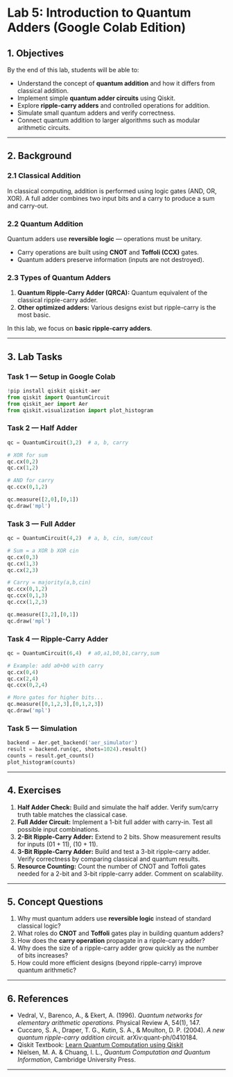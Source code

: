 # Lab 5: Introduction to Quantum Adders (Google Colab Edition)

## 1. Objectives
By the end of this lab, students will be able to:

- Understand the concept of **quantum addition** and how it differs from classical addition.  
- Implement simple **quantum adder circuits** using Qiskit.  
- Explore **ripple-carry adders** and controlled operations for addition.  
- Simulate small quantum adders and verify correctness.  
- Connect quantum addition to larger algorithms such as modular arithmetic circuits.  

---

## 2. Background

### 2.1 Classical Addition
In classical computing, addition is performed using logic gates (AND, OR, XOR). A full adder combines two input bits and a carry to produce a sum and carry-out.

### 2.2 Quantum Addition
Quantum adders use **reversible logic** — operations must be unitary.  
- Carry operations are built using **CNOT** and **Toffoli (CCX)** gates.  
- Quantum adders preserve information (inputs are not destroyed).  

### 2.3 Types of Quantum Adders
1. **Quantum Ripple-Carry Adder (QRCA):** Quantum equivalent of the classical ripple-carry adder.  
2. **Other optimized adders:** Various designs exist but ripple-carry is the most basic.  

In this lab, we focus on **basic ripple-carry adders**.  

---

## 3. Lab Tasks

### Task 1 — Setup in Google Colab
```python
!pip install qiskit qiskit-aer
from qiskit import QuantumCircuit
from qiskit_aer import Aer
from qiskit.visualization import plot_histogram
```

### Task 2 — Half Adder
```python
qc = QuantumCircuit(3,2)  # a, b, carry

# XOR for sum
qc.cx(0,2)
qc.cx(1,2)

# AND for carry
qc.ccx(0,1,2)

qc.measure([2,0],[0,1])
qc.draw('mpl')
```

### Task 3 — Full Adder
```python
qc = QuantumCircuit(4,2)  # a, b, cin, sum/cout

# Sum = a XOR b XOR cin
qc.cx(0,3)
qc.cx(1,3)
qc.cx(2,3)

# Carry = majority(a,b,cin)
qc.ccx(0,1,2)
qc.ccx(0,1,3)
qc.ccx(1,2,3)

qc.measure([3,2],[0,1])
qc.draw('mpl')
```

### Task 4 — Ripple-Carry Adder
```python
qc = QuantumCircuit(6,4)  # a0,a1,b0,b1,carry,sum

# Example: add a0+b0 with carry
qc.cx(0,4)
qc.cx(2,4)
qc.ccx(0,2,4)

# More gates for higher bits...
qc.measure([0,1,2,3],[0,1,2,3])
qc.draw('mpl')
```

### Task 5 — Simulation
```python
backend = Aer.get_backend('aer_simulator')
result = backend.run(qc, shots=1024).result()
counts = result.get_counts()
plot_histogram(counts)
```

---

## 4. Exercises

1. **Half Adder Check:** Build and simulate the half adder. Verify sum/carry truth table matches the classical case.  
2. **Full Adder Circuit:** Implement a 1-bit full adder with carry-in. Test all possible input combinations.  
3. **2-Bit Ripple-Carry Adder:** Extend to 2 bits. Show measurement results for inputs (01 + 11), (10 + 11).  
4. **3-Bit Ripple-Carry Adder:** Build and test a 3-bit ripple-carry adder. Verify correctness by comparing classical and quantum results.  
5. **Resource Counting:** Count the number of CNOT and Toffoli gates needed for a 2-bit and 3-bit ripple-carry adder. Comment on scalability.  

---

## 5. Concept Questions

1. Why must quantum adders use **reversible logic** instead of standard classical logic?  
2. What roles do **CNOT** and **Toffoli** gates play in building quantum adders?  
3. How does the **carry operation** propagate in a ripple-carry adder?  
4. Why does the size of a ripple-carry adder grow quickly as the number of bits increases?  
5. How could more efficient designs (beyond ripple-carry) improve quantum arithmetic?  

---

## 6. References
- Vedral, V., Barenco, A., & Ekert, A. (1996). *Quantum networks for elementary arithmetic operations.* Physical Review A, 54(1), 147.  
- Cuccaro, S. A., Draper, T. G., Kutin, S. A., & Moulton, D. P. (2004). *A new quantum ripple-carry addition circuit.* arXiv:quant-ph/0410184.  
- Qiskit Textbook: [Learn Quantum Computation using Qiskit](https://qiskit.org/textbook/)  
- Nielsen, M. A. & Chuang, I. L., *Quantum Computation and Quantum Information*, Cambridge University Press.  

---
